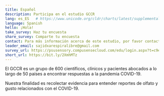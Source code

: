 ```yaml
---
title: Español
description: Participa en el estudio GCCR
lang: es_ES   # https://www.unicode.org/cldr/charts/latest/supplemental/language_territory_information.html
language: Spanish
hello: ¡Hola!
take_survey: Haz tu encuesta
share_survey: Comparte tu encuesta
contact: Para más información acerca de este estudio, por favor contacte a Sajidxa Mariño
leader_email: sajidxarespiralibre@gmail.com
survey_url: https://psusensory.compusensecloud.com/edu/login.aspx?t=c9ea77a5-9207-4670-94d1-7d46a7c2f01f
short_url: https://bit.ly/2XmhMTz
---
```

El GCCR es un grupo de 600 científicos, clínicos y pacientes abocados a lo largo de 50 países a encontrar respuestas a la pandemia COVID-19. 

Nuestra finalidad es recolectar evidencia para entender reportes de olfato y gusto relacionados con el COVID-19.
